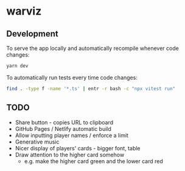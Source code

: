 # warviz

## Development

To serve the app locally and automatically recompile whenever code changes:

```bash
yarn dev
```

To automatically run tests every time code changes:

```bash
find . -type f -name '*.ts' | entr -r bash -c "npx vitest run"
```

## TODO

* Share button - copies URL to clipboard
* GitHub Pages / Netlify automatic build
* Allow inputting player names / enforce a limit
* Generative music
* Nicer display of players' cards - bigger font, table
* Draw attention to the higher card somehow
  * e.g. make the higher card green and the lower card red
